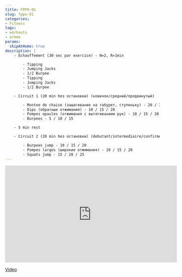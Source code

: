 ```yaml
---
title: FPPX-01
slug: fppx-01
categories:
- Fitness
tags:
- workouts
- armee
params:
  skipAtHome: true
description: |
    - Echauffement (30 sec par exercice) - N=2, R=1min

        - Tipping
        - Jumping Jacks
        - 1/2 Burpee
        - Tipping
        - Jumping Jacks
        - 1/2 Burpee

    - Circuit 1 (20 min без остановки) (новичок/средний/продвинутый)

        - Montee de chaise (зашагивание на табурет, ступеньку) - 20 / 30 / 40
        - Dips (обратные отжимания) - 10 / 15 / 20
        - Pompes epaules (отжимания с вытягиванием рук) - 10 / 15 / 20
        - Burpees - 5 / 10 / 15

    - 5 min rest

    - Circuit 2 (20 min без остановки) (debutant/intermediaire/confirme)

        - Burpees jump - 10 / 15 / 20
        - Pompes larges (широкие отжимания) - 10 / 15 / 20
        - Squats jump - 15 / 20 / 25
---
```

<iframe width="560" height="315" src="https://www.youtube.com/embed/HRuaXeeZGJA?si=O0Q44p2ATk39Rsmc" title="YouTube video player" frameborder="0" allow="accelerometer; autoplay; clipboard-write; encrypted-media; gyroscope; picture-in-picture; web-share" allowfullscreen></iframe>

[Video](https://youtu.be/HRuaXeeZGJA?si=O0Q44p2ATk39Rsmc)
